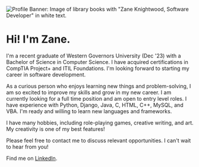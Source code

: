 ![Profile Banner: Image of library books with "Zane Knightwood, Software Developer" in white text.](https://github.com/zaneknightwood/zaneknightwood/assets/152318409/0e03be6f-8667-4cf9-b7e7-aed8ae550ad7)

# Hi! I'm Zane.

I'm a recent graduate of Western Governors University (Dec '23) with a Bachelor of Science in Computer Science. I have acquired certifications in CompTIA Project+ and ITIL Foundations. I'm looking forward to starting my career in software development.

As a curious person who enjoys learning new things and problem-solving, I am so excited to improve my skills and grow in my new career. I am currently looking for a full time position and am open to entry level roles. I have experience with Python, Django, Java, C, HTML, C++, MySQL, and VBA. I'm ready and willing to learn new languages and frameworks.

I have many hobbies, including role-playing games, creative writing, and art. My creativity is one of my best features!

Please feel free to contact me to discuss relevant opportunities. I can't wait to hear from you!

Find me on [LinkedIn](https://www.linkedin.com/in/zane-knightwood).

